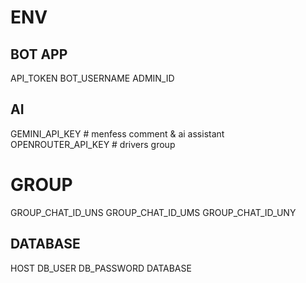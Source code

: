 # ENV
## BOT APP
API_TOKEN
BOT_USERNAME
ADMIN_ID

## AI
GEMINI_API_KEY # menfess comment & ai assistant
OPENROUTER_API_KEY # drivers group

# GROUP
GROUP_CHAT_ID_UNS
GROUP_CHAT_ID_UMS
GROUP_CHAT_ID_UNY

## DATABASE
HOST
DB_USER
DB_PASSWORD
DATABASE
